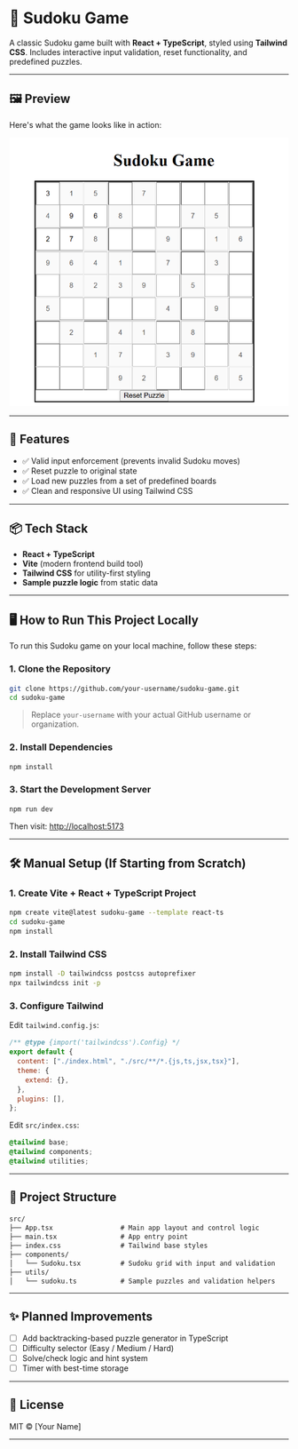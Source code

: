 # 🧩 Sudoku Game

A classic Sudoku game built with **React + TypeScript**, styled using **Tailwind CSS**. Includes interactive input validation, reset functionality, and predefined puzzles.

---

## 🖼️ Preview

Here's what the game looks like in action:

![Sudoku Game Screenshot](./sudoku-preview.png)

---

## 🚀 Features

- ✅ Valid input enforcement (prevents invalid Sudoku moves)
- ✅ Reset puzzle to original state
- ✅ Load new puzzles from a set of predefined boards
- ✅ Clean and responsive UI using Tailwind CSS

---

## 📦 Tech Stack

- **React + TypeScript**
- **Vite** (modern frontend build tool)
- **Tailwind CSS** for utility-first styling
- **Sample puzzle logic** from static data

---

## 🖥️ How to Run This Project Locally

To run this Sudoku game on your local machine, follow these steps:

### 1. Clone the Repository

```bash
git clone https://github.com/your-username/sudoku-game.git
cd sudoku-game
```

> Replace `your-username` with your actual GitHub username or organization.

### 2. Install Dependencies

```bash
npm install
```

### 3. Start the Development Server

```bash
npm run dev
```

Then visit: [http://localhost:5173](http://localhost:5173)

---

## 🛠 Manual Setup (If Starting from Scratch)

### 1. Create Vite + React + TypeScript Project

```bash
npm create vite@latest sudoku-game --template react-ts
cd sudoku-game
npm install
```

### 2. Install Tailwind CSS

```bash
npm install -D tailwindcss postcss autoprefixer
npx tailwindcss init -p
```

### 3. Configure Tailwind

Edit `tailwind.config.js`:

```js
/** @type {import('tailwindcss').Config} */
export default {
  content: ["./index.html", "./src/**/*.{js,ts,jsx,tsx}"],
  theme: {
    extend: {},
  },
  plugins: [],
};
```

Edit `src/index.css`:

```css
@tailwind base;
@tailwind components;
@tailwind utilities;
```

---

## 📂 Project Structure

```
src/
├── App.tsx                 # Main app layout and control logic
├── main.tsx                # App entry point
├── index.css               # Tailwind base styles
├── components/
│   └── Sudoku.tsx          # Sudoku grid with input and validation
├── utils/
│   └── sudoku.ts           # Sample puzzles and validation helpers
```

---

## ✨ Planned Improvements

- [ ] Add backtracking-based puzzle generator in TypeScript
- [ ] Difficulty selector (Easy / Medium / Hard)
- [ ] Solve/check logic and hint system
- [ ] Timer with best-time storage

---

## 📜 License

MIT © [Your Name]


---